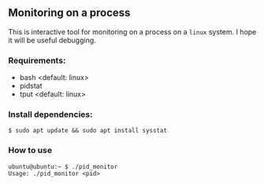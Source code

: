 ## Monitoring on a process
This is interactive tool for monitoring on a process on a `linux` system. I hope it will be useful debugging. 

### Requirements:
- bash <default: linux>
- pidstat
- tput <default: linux>

### Install dependencies:

```
$ sudo apt update && sudo apt install sysstat
```

### How to use
```
ubuntu@ubuntu:~ $ ./pid_monitor
Usage: ./pid_monitor <pid>
```